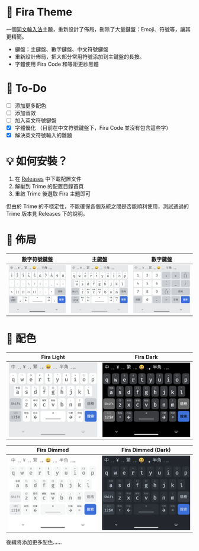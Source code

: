 # 🦊 Fira Theme
一個[同文輸入法](https://github.com/osfans/trime)主題，重新設計了佈局，刪除了大量鍵盤：Emoji、符號等，讓其更精簡。
- 鍵盤：主鍵盤、數字鍵盤、中文符號鍵盤
- 重新設計佈局，把大部分常用符號添加到主鍵盤的長按。
- 字體使用 Fira Code 和等距更紗黑體
  
# 📑 To-Do
- [ ] 添加更多配色
- [ ] 添加音效
- [ ] 加入英文符號鍵盤
- [x] 字體優化 （目前在中文符號鍵盤下，Fira Code 並沒有包含這些字）
- [x] 解決英文符號輸入的難題
  
# 💡 如何安裝？
1. 在 [Releases](https://github.com/ChiesiMario/trime_fira_theme/releases) 中下載配置文件
2. 解壓到 Trime 的配置目錄首頁
3. 重啟 Trime 後選取 Fira 主題即可

但由於 Trime 的不穩定性，不能確保各個系統之間是否能順利使用，測試通過的 Trime 版本見 Releases 下的說明。

# 📱 佈局
| 數字符號鍵盤 | 主鍵盤 | 數字鍵盤 |
|:--:|:--:|:--:|
| ![fira_light_2](./screenshot/fira_light_2.png) | ![fira_light_1](./screenshot/fira_light_1.png) | ![fira_light_3](./screenshot/fira_light_3.png) |

# 🌈 配色
| Fira Light   |Fira Dark|
|:--:|:--:|
| ![fira_light](./screenshot/fira_light_1.png) | ![fira_dark](./screenshot/fira_dark_1.png) |

| Fira Dimmed   |Fira Dimmed (Dark)|
|:--:|:--:|
| ![fira_dimmed](./screenshot/fira_light_dimmed_1.png) | ![fira_dark_dimmed](./screenshot/fira_dark_dimmed_1.png) |

後續將添加更多配色……
